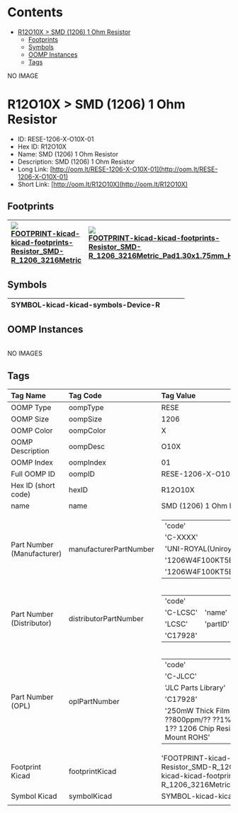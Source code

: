 



Contents
========

* [R12O10X > SMD (1206) 1 Ohm Resistor](#r12o10x--smd-1206-1-ohm-resistor)
	* [Footprints](#footprints)
	* [Symbols](#symbols)
	* [OOMP Instances](#oomp-instances)
	* [Tags](#tags)
  
NO IMAGE  
# R12O10X > SMD (1206) 1 Ohm Resistor

- ID: RESE-1206-X-O10X-01
- Hex ID: R12O10X
- Name: SMD (1206) 1 Ohm Resistor
- Description: SMD (1206) 1 Ohm Resistor
- Long Link: [http://oom.lt/RESE-1206-X-O10X-01](http://oom.lt/RESE-1206-X-O10X-01)
- Short Link: [http://oom.lt/R12O10X](http://oom.lt/R12O10X)

## Footprints
  

|[![](https://raw.githubusercontent.com/oomlout/oomlout_OOMP_eda_V2/FOOTPRINT/kicad/kicad-footprints/Resistor_SMD/R_1206_3216Metric/main/image_140.png)<br>FOOTPRINT-kicad-kicad-footprints-Resistor_SMD-R_1206_3216Metric](https://github.com/oomlout/oomlout_OOMP_eda_V2/FOOTPRINT/kicad/kicad-footprints/Resistor_SMD/R_1206_3216Metric/tree/main/)|[![](https://raw.githubusercontent.com/oomlout/oomlout_OOMP_eda_V2/FOOTPRINT/kicad/kicad-footprints/Resistor_SMD/R_1206_3216Metric_Pad1.30x1.75mm_HandSolder/main/image_140.png)<br>FOOTPRINT-kicad-kicad-footprints-Resistor_SMD-R_1206_3216Metric_Pad1.30x1.75mm_HandSolder](https://github.com/oomlout/oomlout_OOMP_eda_V2/FOOTPRINT/kicad/kicad-footprints/Resistor_SMD/R_1206_3216Metric_Pad1.30x1.75mm_HandSolder/tree/main/)|||
| :--- | :--- | :--- | :--- |

## Symbols
  

|![]()<br>SYMBOL-kicad-kicad-symbols-Device-R||||
| :--- | :--- | :--- | :--- |

## OOMP Instances
  

|||||
| :--- | :--- | :--- | :--- |
  
NO IMAGES  
## Tags
  

|Tag Name|Tag Code|Tag Value|
| :--- | :--- | :--- |
|OOMP Type|oompType|RESE|
|OOMP Size|oompSize|1206|
|OOMP Color|oompColor|X|
|OOMP Description|oompDesc|O10X|
|OOMP Index|oompIndex|01|
|Full OOMP ID|oompID|RESE-1206-X-O10X-01|
|Hex ID (short code)|hexID|R12O10X|
|name|name|SMD (1206) 1 Ohm Resistor|
|Part Number (Manufacturer)|manufacturerPartNumber|<table><tr><td>'code'</td></tr><tr><td> 'C-XXXX'</td><td> 'name'</td></tr><tr><td> 'UNI-ROYAL(Uniroyal Elec)'</td><td> 'partID'</td></tr><tr><td> '1206W4F100KT5E'</td><td> 'partName'</td></tr><tr><td> '1206W4F100KT5E'</td></tr></table>|
|Part Number (Distributor)|distributorPartNumber|<table><tr><td>'code'</td></tr><tr><td> 'C-LCSC'</td><td> 'name'</td></tr><tr><td> 'LCSC'</td><td> 'partID'</td></tr><tr><td> 'C17928'</td></tr></table>|
|Part Number (OPL)|oplPartNumber|<table><tr><td>'code'</td></tr><tr><td> 'C-JLCC'</td><td> 'name'</td></tr><tr><td> 'JLC Parts Library'</td><td> 'partID'</td></tr><tr><td> 'C17928'</td><td> 'partName'</td></tr><tr><td> '250mW Thick Film Resistors 200V ??800ppm/?? ??1% -55??~+155?? 1?? 1206  Chip Resistor - Surface Mount ROHS'</td></tr></table>|
|Footprint Kicad|footprintKicad|'FOOTPRINT-kicad-kicad-footprints-Resistor_SMD-R_1206_3216Metric', 'FOOTPRINT-kicad-kicad-footprints-Resistor_SMD-R_1206_3216Metric_Pad1.30x1.75mm_HandSolder'|
|Symbol Kicad|symbolKicad|SYMBOL-kicad-kicad-symbols-Device-R|
||||

